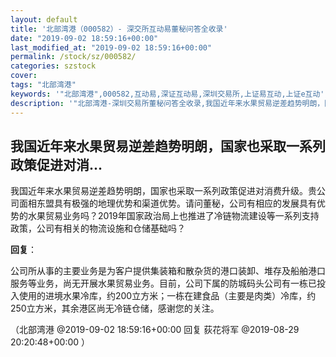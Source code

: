 ```yaml
---
layout: default
title: '北部湾港（000582）- 深交所互动易董秘问答全收录'
date: "2019-09-02 18:59:16+00:00"
last_modified_at: "2019-09-02 18:59:16+00:00"
permalink: /stock/sz/000582/
categories: szstock
cover: 
tags: "北部湾港"
keywords: '"北部湾港",000582,互动易,深证互动易,深圳交易所,上证易互动,上证e互动'
description: '"北部湾港-深圳交易所董秘问答全收录,我国近年来水果贸易逆差趋势明朗，国家也采取一系列政策促进对消费升级。贵公司面相东盟具有极强的地理优势和渠道优势。请问董秘，公司有相应的发展具有优势的水果贸易业务吗？2019年国家政治局上也推进了冷链物流建设等一系列支持政策，公司有相关的物流设施和仓储基础吗？"'
---
```


## 我国近年来水果贸易逆差趋势明朗，国家也采取一系列政策促进对消...

我国近年来水果贸易逆差趋势明朗，国家也采取一系列政策促进对消费升级。贵公司面相东盟具有极强的地理优势和渠道优势。请问董秘，公司有相应的发展具有优势的水果贸易业务吗？2019年国家政治局上也推进了冷链物流建设等一系列支持政策，公司有相关的物流设施和仓储基础吗？

**回复**：

公司所从事的主要业务是为客户提供集装箱和散杂货的港口装卸、堆存及船舶港口服务等业务，尚无开展水果贸易业务。目前，公司下属的防城码头公司有一栋已投入使用的进境水果冷库，约200立方米；一栋在建食品（主要是肉类）冷库，约250立方米，其余港区尚无冷链仓储，感谢您的关注。 

（北部湾港  @2019-09-02 18:59:16+00:00 回复 荻花将军  @2019-08-29 20:20:48+00:00 ）

